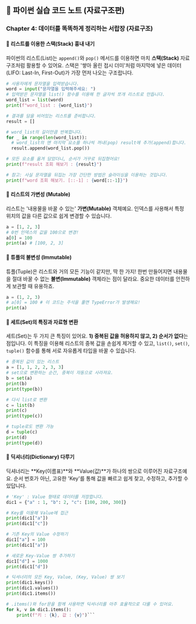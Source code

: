 ## 🐍 파이썬 실습 코드 노트 (자료구조편)

### Chapter 4: 데이터를 똑똑하게 정리하는 서랍장 (자료구조)

#### 🔸 리스트를 이용한 스택(Stack) 흉내 내기
파이썬의 리스트(List)는 `append()`와 `pop()` 메서드를 이용하면 마치 **스택(Stack)** 자료구조처럼 활용할 수 있어요. 스택은 '쌓아 올린 접시 더미'처럼 마지막에 넣은 데이터(LIFO: Last-In, First-Out)가 가장 먼저 나오는 구조랍니다.

```python
# 사용자에게 문자열을 입력받습니다.
word = input("문자열을 입력해주세요: ")
# 입력받은 문자열을 list() 함수를 이용해 한 글자씩 쪼개 리스트로 만듭니다.
word_list = list(word)
print(f"word_list : {word_list}")

# 결과를 담을 비어있는 리스트를 준비합니다.
result = []

# word_list의 길이만큼 반복합니다.
for _ in range(len(word_list)):
  # word_list의 맨 마지막 요소를 하나씩 꺼내(pop) result에 추가(append)합니다.
  result.append(word_list.pop())

# 모든 요소를 옮겨 담았더니, 순서가 거꾸로 뒤집혔어요!
print(f"result 조회 해보기 : {result}")

# 참고: 사실 문자열을 뒤집는 가장 간단한 방법은 슬라이싱을 이용하는 것입니다.
print(f"word 조회 해보기. [::-1] : {word[::-1]}")
```

#### 🔸 리스트의 가변성 (Mutable)
리스트는 '내용물을 바꿀 수 있는' **가변(Mutable)** 객체예요. 인덱스를 사용해서 특정 위치의 값을 다른 값으로 쉽게 변경할 수 있습니다.

```python
a = [1, 2, 3]
# 0번 인덱스의 값을 100으로 변경!
a[0] = 100
print(a) # [100, 2, 3]
```

#### 🔸 튜플의 불변성 (Immutable)
튜플(Tuple)은 리스트와 거의 모든 기능이 같지만, 딱 한 가지! 한번 만들어지면 내용물을 절대 바꿀 수 없는 **불변(Immutable)** 객체라는 점이 달라요. 중요한 데이터를 안전하게 보관할 때 유용하죠.

```python
a = (1, 2, 3)
# a[0] = 100 # 이 코드는 주석을 풀면 TypeError가 발생해요!
print(a)
```

#### 🔸 세트(Set)의 특징과 자료형 변환
세트(Set)는 두 가지 큰 특징이 있어요. **1) 중복된 값을 허용하지 않고, 2) 순서가 없다**는 점입니다. 이 특징을 이용해 리스트의 중복 값을 손쉽게 제거할 수 있고, `list()`, `set()`, `tuple()` 함수를 통해 서로 자유롭게 타입을 바꿀 수 있습니다.

```python
# 중복된 값이 있는 리스트
a = [1, 1, 2, 2, 3, 3]
# set으로 변환하는 순간, 중복이 자동으로 사라져요.
b = set(a)
print(b)
print(type(b))

# 다시 list로 변환
c = list(b)
print(c)
print(type(c))

# tuple로도 변환 가능
d = tuple(c)
print(d)
print(type(d))
```

#### 🔸 딕셔너리(Dictionary) 다루기
딕셔너리는 **Key(이름표)**와 **Value(값)**가 하나의 쌍으로 이루어진 자료구조예요. 순서 번호가 아닌, 고유한 'Key'를 통해 값을 빠르고 쉽게 찾고, 수정하고, 추가할 수 있답니다.

```python
# 'Key' : Value 형태로 데이터를 저장합니다.
dic1 = {"a" : 1, "b": 2, "c": [100, 200, 300]}

# Key를 이용해 Value에 접근
print(dic1["a"])
print(dic1["c"])

# 기존 Key의 Value 수정하기
dic1["a"] = 100
print(dic1["a"])

# 새로운 Key-Value 쌍 추가하기
dic1["d"] = 1000
print(dic1["d"])

# 딕셔너리의 모든 Key, Value, (Key, Value) 쌍 보기
print(dic1.keys())
print(dic1.values())
print(dic1.items())

# .items()와 for문을 함께 사용하면 딕셔너리를 아주 효율적으로 다룰 수 있어요.
for k, v in dic1.items():
    print(f"키 : {k}, 값 : {v}")```